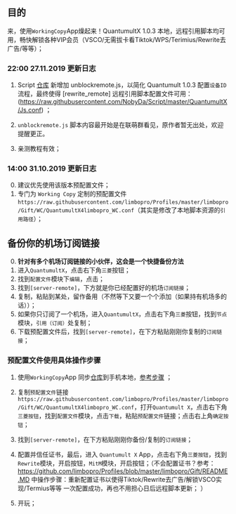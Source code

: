## 目的
来，使用`WorkingCopy`App燥起来！QuantumultX 1.0.3 本地，远程引用脚本均可用，畅快解锁各种VIP会员（VSCO/无需拔卡看Tiktok/WPS/Terimius/Rewrite去广告/等等）；


### 22:00 27.11.2019 更新日志

1. Script [仓库](https://github.com/limbopro/Script) 新增加 unblockremote.js，以简化 Quantumult 1.0.3 配置`设备ID`流程，最终使得 [rewrite_remote] 远程引用脚本配置文件可用：(https://raw.githubusercontent.com/NobyDa/Script/master/QuantumultX/Js.conf) ；

2. `unblockremote.js` 脚本内容最开始是在联萌群看见，原作者暂无出处，欢迎提醒更正。

3. 亲测教程有效；

### 14:00 31.10.2019 更新日志
0. 建议优先使用该版本预配置文件；
1. 专门为 `Working Copy` 定制的预配置文件 `https://raw.githubusercontent.com/limbopro/Profiles/master/limbopro/Gift/WC/QuantumultX4limbopro_WC.conf`（其实是修改了本地脚本资源的`引用路径`）；

## 备份你的机场订阅链接

0. **针对有多个机场订阅链接的小伙伴，这会是一个快捷备份方法**
1. 进入`QuantumultX`，点击右下角`三菱`按钮；
2. 找到`配置文件`模块下`编辑`，点击；
3. 找到`[server-remote]`，下方就是你已经配置好的机场`订阅链接`；
4. 复制，粘贴到某处，留作备用（不然等下又要一个个添加（如果持有机场多的话））；
5. 如果你只订阅了一个机场，进入`QuantumultX`，点击右下角`三菱`按钮，找到`节点`模块，`引用（订阅）`处复制；
6. 下载预配置文件后，找到`[server-remote]`，在下方粘贴刚刚你复制的`订阅链接`；

### 预配置文件使用具体操作步骤

1. 使用`WorkingCopy`App 同步[仓库](https://github.com/limbopro/Script)到手机本地，[参考步骤](https://github.com/limbopro/Script)  ；

2. 复制`预配置文件`链接`https://raw.githubusercontent.com/limbopro/Profiles/master/limbopro/Gift/WC/QuantumultX4limbopro_WC.conf`，打开`Quantumult X`，点击右下角`三菱按钮`，找到`配置文件`模块，点击`下载`，粘贴`预配置文件`链接；点击右上角`确定按钮`；

3. 找到`[server-remote]`，在下方粘贴刚刚你备份/复制的`订阅链接`；

3. 配置并信任证书，最后，进入 `Quantumult X` App，点击右下角`三菱按钮`，找到`Rewrite`模块，开启按钮，`MitM`模块，开启按钮；（不会配置证书？参考：https://github.com/limbopro/Profiles/blob/master/limbopro/Gift/README.MD 中操作步骤：重新配置证书以使得Tiktok/Rewrite去广告/解锁VSCO实现/Termius等等 一次配置成功，再也不用担心日后远程脚本更新； ）

4. 开玩；
